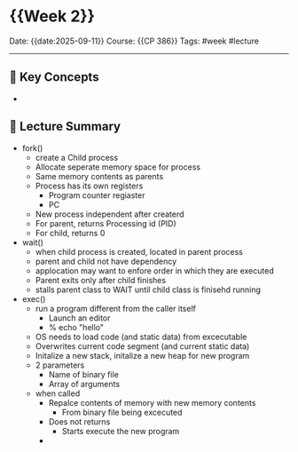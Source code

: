 # {{Week 2}}

Date: {{date:2025-09-11}}
Course: {{CP 386}}
Tags: #week #lecture

---
## 🧠 Key Concepts
- 

## 📖 Lecture Summary
- fork()
  - create a Child process
  - Allocate seperate memory space for process
  - Same memory contents as parents
  - Process has its own registers
    - Program counter regiaster
    - PC
  - New process independent after createrd
  - For parent, returns Processing id (PID)
  - For child, returns 0
- wait()
  - when child process is created, located in parent process
  - parent and child not have dependency
  - applocation may want to enfore order in which they are executed
  - Parent exits only after child finishes
  - stalls parent class to WAIT until child class is finisehd running
- exec()
  - run a program different from the caller itself
    - Launch an editor
    - % echo "hello"
  - OS needs to load code (and static data) from excecutable
  - Overwrites current code segment (and current static data)
  - Initalize a new stack, initalize a new heap for new program
  - 2 parameters
    - Name of binary file
    - Array of arguments
  - when called
    - Repalce contents of memory with new memory contents
      - From binary file being excecuted
    - Does not returns
      - Starts execute the new program
    - 
